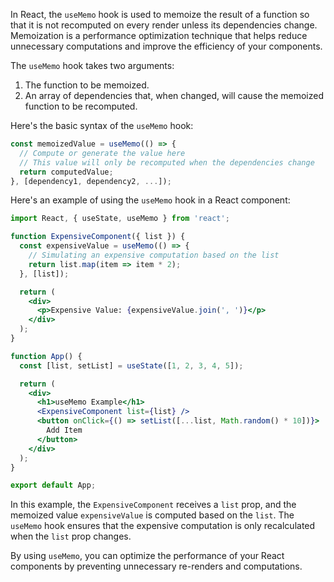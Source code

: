 In React, the `useMemo` hook is used to memoize the result of a function so that it is not recomputed on every render unless its dependencies change. Memoization is a performance optimization technique that helps reduce unnecessary computations and improve the efficiency of your components.

The `useMemo` hook takes two arguments:
1. The function to be memoized.
2. An array of dependencies that, when changed, will cause the memoized function to be recomputed.

Here's the basic syntax of the `useMemo` hook:
```jsx
const memoizedValue = useMemo(() => {
  // Compute or generate the value here
  // This value will only be recomputed when the dependencies change
  return computedValue;
}, [dependency1, dependency2, ...]);
```

Here's an example of using the `useMemo` hook in a React component:
```jsx
import React, { useState, useMemo } from 'react';

function ExpensiveComponent({ list }) {
  const expensiveValue = useMemo(() => {
    // Simulating an expensive computation based on the list
    return list.map(item => item * 2);
  }, [list]);

  return (
    <div>
      <p>Expensive Value: {expensiveValue.join(', ')}</p>
    </div>
  );
}

function App() {
  const [list, setList] = useState([1, 2, 3, 4, 5]);

  return (
    <div>
      <h1>useMemo Example</h1>
      <ExpensiveComponent list={list} />
      <button onClick={() => setList([...list, Math.random() * 10])}>
        Add Item
      </button>
    </div>
  );
}

export default App;
```

In this example, the `ExpensiveComponent` receives a `list` prop, and the memoized value `expensiveValue` is computed based on the `list`. The `useMemo` hook ensures that the expensive computation is only recalculated when the `list` prop changes.

By using `useMemo`, you can optimize the performance of your React components by preventing unnecessary re-renders and computations.